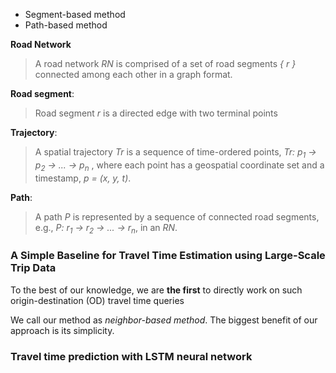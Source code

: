 * Segment-based method
* Path-based method

**Road Network**
> A road network *RN* is comprised of a set of road segments *{ r }* connected among each other in a graph format.

**Road segment**: 

> Road segment *r* is a directed edge with two terminal points

**Trajectory**: 

> A spatial trajectory *Tr* is a sequence of time-ordered points, *Tr: p<sub>1</sub> -> p<sub>2</sub> -> ... -> p<sub>n</sub>* , where each point has a geospatial coordinate set and a timestamp, *p = (x, y, t)*.

**Path**: 
> A path *P* is represented by a sequence of connected road segments, e.g., *P: r<sub>1</sub> -> r<sub>2</sub> -> ... -> r<sub>n</sub>*, in an *RN*.


















### A Simple Baseline for Travel Time Estimation using Large-Scale Trip Data

To the best of our knowledge, we are **the first** to directly work on such origin-destination (OD) travel time queries

We call our method as *neighbor-based method*. The biggest benefit of our approach is its simplicity.

### Travel time prediction with LSTM neural network



